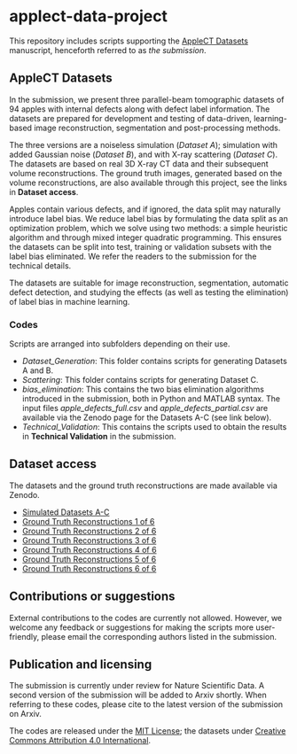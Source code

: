 # applect-data-project
This repository includes scripts supporting the [AppleCT Datasets](https://arxiv.org/abs/2012.13346) manuscript, henceforth referred to as *the submission*. 

## AppleCT Datasets
In the submission, we present three parallel-beam tomographic datasets of 94 apples with internal defects along with defect label information. The datasets are prepared for development and testing of data-driven, learning-based image reconstruction, segmentation and post-processing methods. 

The three versions are a noiseless simulation (*Dataset A*); simulation with added Gaussian noise (*Dataset B*), and with X-ray scattering (*Dataset C*). The datasets are based on real 3D X-ray CT data and their subsequent volume reconstructions. The ground truth images, generated based on the volume reconstructions, are also available through this project, see the links in **Dataset access**. 

Apples contain various defects, and if ignored, the data split may naturally introduce label bias. We reduce label bias by formulating the data split as an optimization problem, which we solve using two methods: a simple heuristic algorithm and through mixed integer quadratic programming. This ensures the datasets can be split into test, training or validation subsets with the label bias eliminated. We refer the readers to the submission for the technical details. 

The datasets are suitable for image reconstruction, segmentation, automatic defect detection, and studying the effects (as well as testing the elimination) of label bias in machine learning.


### Codes
Scripts are arranged into subfolders depending on their use.

* *Dataset_Generation*: This folder contains scripts for generating Datasets A and B.
* *Scattering*: This folder contains scripts for generating Dataset C.
* *bias_elimination*: This contains the two bias elimination algorithms introduced in the submission, both in Python and MATLAB syntax. The input files *apple_defects_full.csv* and *apple_defects_partial.csv* are available via the Zenodo page for the Datasets A-C (see link below). 
* *Technical_Validation*: This contains the scripts used to obtain the results in **Technical Validation** in the submission. 


## Dataset access
The datasets and the ground truth reconstructions are made available via Zenodo. 

* [Simulated Datasets A-C](https://zenodo.org/record/4212301)
* [Ground Truth Reconstructions 1 of 6](https://zenodo.org/record/4550729)
* [Ground Truth Reconstructions 2 of 6](https://zenodo.org/record/4575904)
* [Ground Truth Reconstructions 3 of 6](https://zenodo.org/record/4576078)
* [Ground Truth Reconstructions 4 of 6](https://zenodo.org/record/4576122)
* [Ground Truth Reconstructions 5 of 6](https://zenodo.org/record/4576202)
* [Ground Truth Reconstructions 6 of 6](https://zenodo.org/record/4576260)



## Contributions or suggestions 
External contributions to the codes are currently not allowed. However, we welcome any feedback or suggestions for making the scripts more user-friendly, please email the corresponding authors listed in the submission. 


## Publication and licensing 
The submission is currently under review for Nature Scientific Data. A second version of the submission will be added to Arxiv shortly. When referring to these codes, please cite to the latest version of the submission on Arxiv. 

The codes are released under the [MIT License](https://opensource.org/licenses/MIT); the datasets under [Creative Commons Attribution 4.0 International](https://creativecommons.org/licenses/by/4.0/legalcode). 
